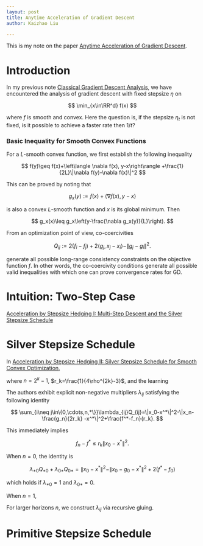 ```yaml
---
layout: post
title: Anytime Acceleration of Gradient Descent
author: Kaizhao Liu

---
```


This is my note on the paper [Anytime Acceleration of Gradient Descent](arxiv.org/abs/2411.17668).



# Introduction

In my previous note [Classical Gradient Descent Analysis](/2024-05-04-classical-gradient-descent.markdown), we have encountered the analysis of gradient descent with fixed stepsize $\eta$ on

$$
\min_{x\in\RR^d} f(x)
$$

where $f$ is smooth and convex. Here the question is, if the stepsize $\eta_t$ is not fixed, is it possible to achieve a faster rate then $1/t$?



### Basic Inequality for Smooth Convex Functions

For a $L$-smooth convex function, we first establish the following inequality

$$
f(y)\geq f(x)+\left\langle \nabla f(x), y-x\right\rangle +\frac{1}{2L}\|\nabla f(y)-\nabla f(x)\|^2
$$

This can be proved by noting that 

$$
g_x(y):=f(x)+\left\langle \nabla f(x), y-x\right\rangle 
$$

is also a convex $L$-smooth function and $x$ is its global minimum.
Then 

$$
g_x(x)\leq g_x\left(y-\frac{\nabla g_x(y)}{L}\right).
$$

From an optimization point of view,
co-coercivities

$$
Q_{ij}:=2(f_i-f_j)+2\left\langle g_j, x_j-x_i\right\rangle -\|g_j-g_i\|^2.
$$

generate all possible long-range consistency constraints on the objective function $f$.
In other words, the co-coercivity conditions generate all possible valid inequalities with which one can prove convergence rates for GD.


# Intuition: Two-Step Case 

[Acceleration by Stepsize Hedging I: Multi-Step Descent and the Silver Stepsize Schedule](arxiv.org/abs/2309.07879)





# Silver Stepsize Schedule

In [Acceleration by Stepsize Hedging II: Silver Stepsize Schedule for Smooth Convex Optimization](arxiv.org/abs/2309.16530), 

where $n=2^k-1$, $r_k=\frac{1}{4\rho^{2k}-3}$, and the learning

The authors exhibit explicit non-negative multipliers $\lambda_{ij}$ satisfying the following identity

$$
\sum_{i\neq j\in\{0,\cdots,n,*\}}\lambda_{ij}Q_{ij}=\|x_0-x^*\|^2-\|x_n-\frac{g_n}{2r_k} -x^*\|^2+\frac{f^*-f_n}{r_k}.
$$

This immediately implies 

$$
f_n-f^*\leq r_k \|x_0-x^*\|^2.
$$

When $n=0$, the identity is 

$$
\lambda_{*0}Q_{*0}+\lambda_{0*}Q_{0*}=\|x_0-x^*\|^2-\|x_0-g_0 -x^*\|^2+2(f^*-f_0)
$$

which holds if $\lambda_{*0}=1$ and $\lambda_{0*}=0$.

When $n=1$,


For larger horizons $n$, we construct $\lambda_{ij}$ via recursive gluing.


# Primitive Stepsize Schedule